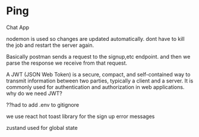 # Ping
Chat App

nodemon is used so changes are updated automatically. dont have to kill the job and restart the server again.

Basically postman sends a request to the signup,etc endpoint. and then we parse the response we receive from that request.

A JWT (JSON Web Token) is a secure, compact, and self-contained way to transmit information between two parties, typically a client and a server. It is commonly used for authentication and authorization in web applications.
why do we need JWT?

??had to add .env to gitignore

we use react hot toast library for the sign up error messages

zustand used for global state
